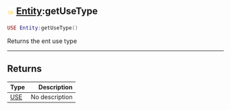 ## ![shared](../../.gitbook/assets/shared.png) [Entity](entity):getUseType

```lua
USE Entity:getUseType()
```

Returns the ent use type

------
## Returns

| Type   | Description |
| ------ | ----------: |
| [USE](use) | No description |

